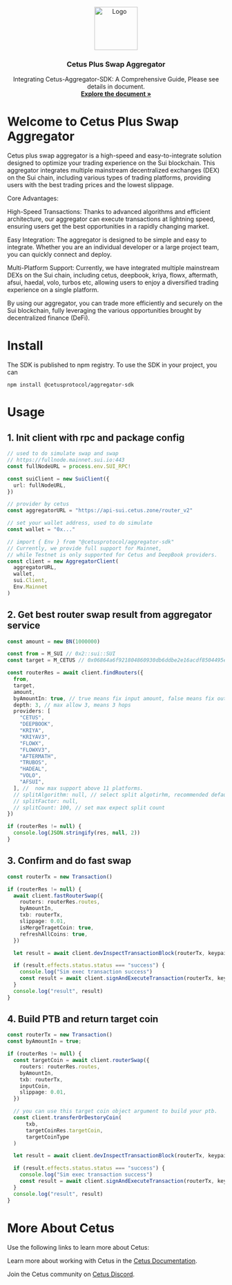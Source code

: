 <!-- PROJECT LOGO -->
<br />
<div align="center">
  <a >
    <img src="https://archive.cetus.zone/assets/image/logo.png" alt="Logo" width="100" height="100">
  </a>

  <h3 align="center">Cetus Plus Swap Aggregator</h3>

  <p align="center">
    Integrating Cetus-Aggregator-SDK: A Comprehensive Guide, Please see details in document.
    <br />
    <a href="https://cetus-1.gitbook.io/cetus-developer-docs/developer/cetus-plus-aggregator"><strong>Explore the document »</strong>
    </a>
  </p>
</div>

# Welcome to Cetus Plus Swap Aggregator

Cetus plus swap aggregator is a high-speed and easy-to-integrate solution designed to optimize your trading experience on the Sui blockchain. This aggregator integrates multiple mainstream decentralized exchanges (DEX) on the Sui chain, including various types of trading platforms, providing users with the best trading prices and the lowest slippage.

Core Advantages:

High-Speed Transactions: Thanks to advanced algorithms and efficient architecture, our aggregator can execute transactions at lightning speed, ensuring users get the best opportunities in a rapidly changing market.

Easy Integration: The aggregator is designed to be simple and easy to integrate. Whether you are an individual developer or a large project team, you can quickly connect and deploy.

Multi-Platform Support: Currently, we have integrated multiple mainstream DEXs on the Sui chain, including cetus, deepbook, kriya, flowx, aftermath, afsui, haedal, volo, turbos etc, allowing users to enjoy a diversified trading experience on a single platform.

By using our aggregator, you can trade more efficiently and securely on the Sui blockchain, fully leveraging the various opportunities brought by decentralized finance (DeFi).

# Install

The SDK is published to npm registry. To use the SDK in your project, you can

```
npm install @cetusprotocol/aggregator-sdk
```

# Usage

## 1. Init client with rpc and package config

```typescript
// used to do simulate swap and swap
// https://fullnode.mainnet.sui.io:443
const fullNodeURL = process.env.SUI_RPC!

const suiClient = new SuiClient({
  url: fullNodeURL,
})

// provider by cetus
const aggregatorURL = "https://api-sui.cetus.zone/router_v2"

// set your wallet address, used to do simulate
const wallet = "0x..."

// import { Env } from "@cetusprotocol/aggregator-sdk"
// Currently, we provide full support for Mainnet,
// while Testnet is only supported for Cetus and DeepBook providers.
const client = new AggregatorClient(
  aggregatorURL,
  wallet,
  sui.Client,
  Env.Mainnet
)
```

## 2. Get best router swap result from aggregator service

```typescript
const amount = new BN(1000000)

const from = M_SUI // 0x2::sui::SUI
const target = M_CETUS // 0x06864a6f921804860930db6ddbe2e16acdf8504495ea7481637a1c8b9a8fe54b::cetus::CETUS

const routerRes = await client.findRouters({
  from,
  target,
  amount,
  byAmountIn: true, // true means fix input amount, false means fix output amount
  depth: 3, // max allow 3, means 3 hops
  providers: [
    "CETUS",
    "DEEPBOOK",
    "KRIYA",
    "KRIYAV3",
    "FLOWX",
    "FLOWXV3",
    "AFTERMATH",
    "TRUBOS",
    "HADEAL",
    "VOLO",
    "AFSUI",
  ], //  now max support above 11 platforms.
  // splitAlgorithm: null, // select split algotirhm, recommended default set null
  // splitFactor: null,
  // splitCount: 100, // set max expect split count
})

if (routerRes != null) {
  console.log(JSON.stringify(res, null, 2))
}
```

## 3. Confirm and do fast swap

```typescript
const routerTx = new Transaction()

if (routerRes != null) {
  await client.fastRouterSwap({
    routers: routerRes.routes,
    byAmountIn,
    txb: routerTx,
    slippage: 0.01,
    isMergeTragetCoin: true,
    refreshAllCoins: true,
  })

  let result = await client.devInspectTransactionBlock(routerTx, keypair)

  if (result.effects.status.status === "success") {
    console.log("Sim exec transaction success")
    const result = await client.signAndExecuteTransaction(routerTx, keypair)
  }
  console.log("result", result)
}
```

## 4. Build PTB and return target coin

```typescript
const routerTx = new Transaction()
const byAmountIn = true;

if (routerRes != null) {
  const targetCoin = await client.routerSwap({
    routers: routerRes.routes,
    byAmountIn,
    txb: routerTx,
    inputCoin,
    slippage: 0.01,
  })

  // you can use this target coin object argument to build your ptb.
  const client.transferOrDestoryCoin(
      txb,
      targetCoinRes.targetCoin,
      targetCoinType
  )

  let result = await client.devInspectTransactionBlock(routerTx, keypair)

  if (result.effects.status.status === "success") {
    console.log("Sim exec transaction success")
    const result = await client.signAndExecuteTransaction(routerTx, keypair)
  }
  console.log("result", result)
}
```

# More About Cetus

Use the following links to learn more about Cetus:

Learn more about working with Cetus in the [Cetus Documentation](https://cetus-1.gitbook.io/cetus-docs).

Join the Cetus community on [Cetus Discord](https://discord.com/channels/1009749448022315008/1009751382783447072).
